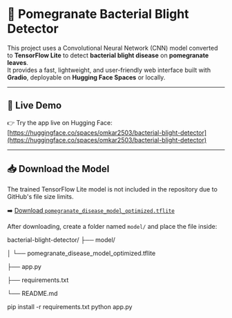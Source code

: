 # 🍃 Pomegranate Bacterial Blight Detector

This project uses a Convolutional Neural Network (CNN) model converted to **TensorFlow Lite** to detect **bacterial blight disease** on **pomegranate leaves**.  
It provides a fast, lightweight, and user-friendly web interface built with **Gradio**, deployable on **Hugging Face Spaces** or locally.

---

## 🔗 Live Demo

👉 Try the app live on Hugging Face:  
[https://huggingface.co/spaces/omkar2503/bacterial-blight-detector](https://huggingface.co/spaces/omkar2503/bacterial-blight-detector)

---

## 📥 Download the Model

The trained TensorFlow Lite model is not included in the repository due to GitHub's file size limits.

➡️ [Download `pomegranate_disease_model_optimized.tflite`](https://drive.google.com/file/d/1-82orr-CPDE8qDQaugkAWLllZypzP6rB/view?usp=sharing)

After downloading, create a folder named `model/` and place the file inside:

bacterial-blight-detector/
├── model/

│ └── pomegranate_disease_model_optimized.tflite

├── app.py

├── requirements.txt

└── README.md

pip install -r requirements.txt
python app.py
